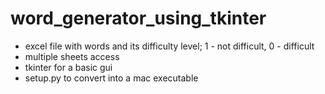 # word_generator_using_tkinter


* excel file with words and its difficulty level; 1 - not difficult, 0 - difficult
* multiple sheets access
* tkinter for a basic gui
* setup.py to convert into a mac executable
